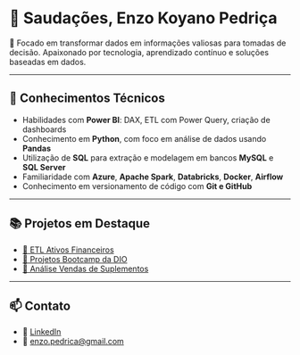 # 🤝 Saudações, Enzo Koyano Pedriça

🎯 Focado em transformar dados em informações valiosas para tomadas de decisão. Apaixonado por tecnologia, aprendizado contínuo e soluções baseadas em dados.

---

## 🧠 Conhecimentos Técnicos

- Habilidades com **Power BI**: DAX, ETL com Power Query, criação de dashboards
- Conhecimento em **Python**, com foco em análise de dados usando **Pandas**
- Utilização de **SQL** para extração e modelagem em bancos **MySQL** e **SQL Server**
- Familiaridade com **Azure**, **Apache Spark**, **Databricks**, **Docker**, **Airflow**
- Conhecimento em versionamento de código com **Git e GitHub**

---

## 📚 Projetos em Destaque

- [🔗 ETL Ativos Financeiros](https://github.com/enzokpedrica/ETL-ativos-financeiros)
- [🔗 Projetos Bootcamp da DIO](https://github.com/enzokpedrica/Projetos-Bootcamp-DIO)
- [🔗 Análise Vendas de Suplementos](https://github.com/enzokpedrica/Projeto-vendas-suplementos)


---

## 📫 Contato

- 💼 [LinkedIn](https://www.linkedin.com/in/enzo-koyano-pedriça/)
- 📧 enzo.pedrica@gmail.com
